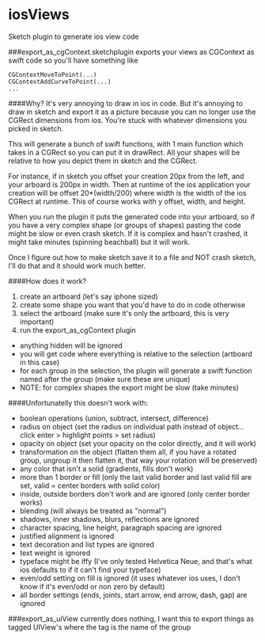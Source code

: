 iosViews
========

Sketch plugin to generate ios view code

###export_as_cgContext.sketchplugin
exports your views as CGContext as swift code
so you'll have something like

    CGContextMoveToPoint(...)
    CGContextAddCurveToPoint(...)
    ...

####Why?
It's very annoying to draw in ios in code. But it's annoying to draw in sketch and export it as a picture because you can no longer use the CGRect dimensions from ios. You're stuck with whatever dimensions you picked in sketch.

This will generate a bunch of swift functions, with 1 main function which takes in a CGRect so you can put it in drawRect. All your shapes will be relative to how you depict them in sketch and the CGRect.

For instance, if in sketch you offset your creation 20px from the left, and your arboard is 200px in width. Then at runtime of the ios application your creation will be offset 20*(width/200) where width is the width of the ios CGRect at runtime. This of course works with y offset, width, and height.

When you run the plugin it puts the generated code into your artboard, so if you have a very complex shape (or groups of shapes) pasting the code might be slow or even crash sketch. If it is complex and hasn't crashed, it might take minutes (spinning beachball) but it will work.

Once I figure out how to make sketch save it to a file and NOT crash sketch, I'll do that and it should work much better.

####How does it work?
1. create an artboard (let's say iphone sized)
1. create some shape you want that you'd have to do in code otherwise
1. select the artboard (make sure it's only the artboard, this is very important)
1. run the export_as_cgContext plugin
  - anything hidden will be ignored
  - you will get code where everything is relative to the selection (artboard in this case)
  - for each group in the selection, the plugin will generate a swift function named after the group (make sure these are unique)
  - NOTE: for complex shapes the export might be slow (take minutes)

####Unfortunatelly this doesn't work with:
- boolean operations (union, subtract, intersect, difference)
- radius on object (set the radius on individual path instead of object... click enter > highlight points > set radius)
- opacity on object (set your opacity on the color directly, and it will work)
- transformation on the object (flatten them all, if you have a rotated group, ungroup it then flatten it, that way your rotation will be preserved)
- any color that isn't a solid (gradients, fills don't work)
- more than 1 border or fill (only the last valid border and last valid fill are set, valid = center borders with solid color)
- inside, outside borders don't work and are ignored (only center border works)
- blending (will always be treated as "normal")
- shadows, inner shadows, blurs, reflections are ignored
- character spacing, line height, paragraph spacing are ignored
- justified alignment is ignored
- text decoration and list types are ignored
- text weight is ignored
- typeface might be iffy (I've only tested Helvetica Neue, and that's what ios defaults to if it can't find your typeface)
- even/odd setting on fill is ignored (it uses whatever ios uses, I don't know if it's even/odd or non zero by default)
- all border settings (ends, joints, start arrow, end arrow, dash, gap) are ignored

###export_as_uiView
currently does nothing, I want this to export things as tagged UIView's where the tag is the name of the group
